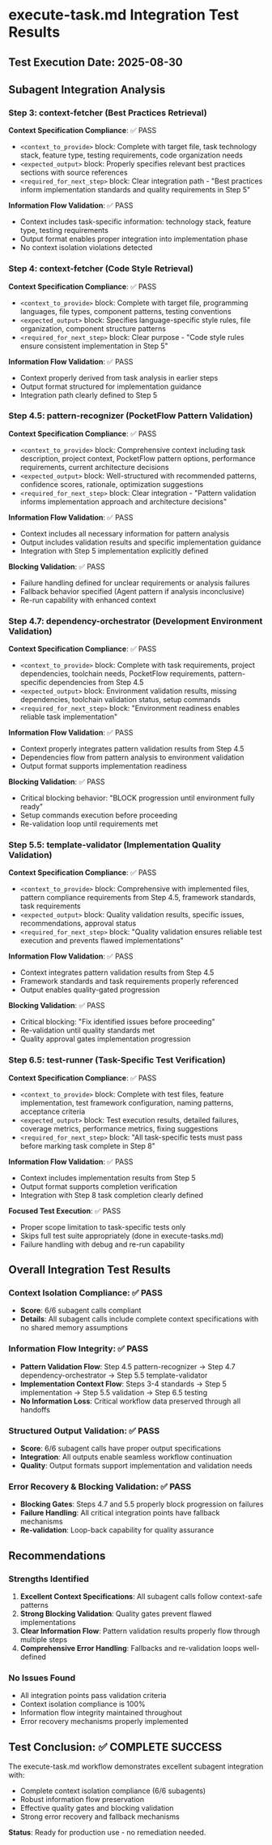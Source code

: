 # execute-task.md Integration Test Results

## Test Execution Date: 2025-08-30

## Subagent Integration Analysis

### Step 3: context-fetcher (Best Practices Retrieval)

**Context Specification Compliance**: ✅ PASS
- `<context_to_provide>` block: Complete with target file, task technology stack, feature type, testing requirements, code organization needs
- `<expected_output>` block: Properly specifies relevant best practices sections with source references
- `<required_for_next_step>` block: Clear integration path - "Best practices inform implementation standards and quality requirements in Step 5"

**Information Flow Validation**: ✅ PASS
- Context includes task-specific information: technology stack, feature type, testing requirements
- Output format enables proper integration into implementation phase
- No context isolation violations detected

### Step 4: context-fetcher (Code Style Retrieval)  

**Context Specification Compliance**: ✅ PASS
- `<context_to_provide>` block: Complete with target file, programming languages, file types, component patterns, testing conventions
- `<expected_output>` block: Specifies language-specific style rules, file organization, component structure patterns
- `<required_for_next_step>` block: Clear purpose - "Code style rules ensure consistent implementation in Step 5"

**Information Flow Validation**: ✅ PASS
- Context properly derived from task analysis in earlier steps
- Output format structured for implementation guidance
- Integration path clearly defined to Step 5

### Step 4.5: pattern-recognizer (PocketFlow Pattern Validation)

**Context Specification Compliance**: ✅ PASS  
- `<context_to_provide>` block: Comprehensive context including task description, project context, PocketFlow pattern options, performance requirements, current architecture decisions
- `<expected_output>` block: Well-structured with recommended patterns, confidence scores, rationale, optimization suggestions
- `<required_for_next_step>` block: Clear integration - "Pattern validation informs implementation approach and architecture decisions"

**Information Flow Validation**: ✅ PASS
- Context includes all necessary information for pattern analysis
- Output includes validation results and specific implementation guidance
- Integration with Step 5 implementation explicitly defined

**Blocking Validation**: ✅ PASS
- Failure handling defined for unclear requirements or analysis failures
- Fallback behavior specified (Agent pattern if analysis inconclusive)
- Re-run capability with enhanced context

### Step 4.7: dependency-orchestrator (Development Environment Validation)

**Context Specification Compliance**: ✅ PASS
- `<context_to_provide>` block: Complete with task requirements, project dependencies, toolchain needs, PocketFlow requirements, pattern-specific dependencies from Step 4.5
- `<expected_output>` block: Environment validation results, missing dependencies, toolchain validation status, setup commands
- `<required_for_next_step>` block: "Environment readiness enables reliable task implementation"

**Information Flow Validation**: ✅ PASS
- Context properly integrates pattern validation results from Step 4.5
- Dependencies flow from pattern analysis to environment validation
- Output format supports implementation readiness

**Blocking Validation**: ✅ PASS  
- Critical blocking behavior: "BLOCK progression until environment fully ready"
- Setup commands execution before proceeding
- Re-validation loop until requirements met

### Step 5.5: template-validator (Implementation Quality Validation)

**Context Specification Compliance**: ✅ PASS
- `<context_to_provide>` block: Comprehensive with implemented files, pattern compliance requirements from Step 4.5, framework standards, task requirements
- `<expected_output>` block: Quality validation results, specific issues, recommendations, approval status
- `<required_for_next_step>` block: "Quality validation ensures reliable test execution and prevents flawed implementations"

**Information Flow Validation**: ✅ PASS  
- Context integrates pattern validation results from Step 4.5
- Framework standards and task requirements properly referenced
- Output enables quality-gated progression

**Blocking Validation**: ✅ PASS
- Critical blocking: "Fix identified issues before proceeding" 
- Re-validation until quality standards met
- Quality approval gates implementation progression

### Step 6.5: test-runner (Task-Specific Test Verification)

**Context Specification Compliance**: ✅ PASS
- `<context_to_provide>` block: Complete with test files, feature implementation, test framework configuration, naming patterns, acceptance criteria
- `<expected_output>` block: Test execution results, detailed failures, coverage metrics, performance metrics, fixing suggestions
- `<required_for_next_step>` block: "All task-specific tests must pass before marking task complete in Step 8"

**Information Flow Validation**: ✅ PASS
- Context includes implementation results from Step 5
- Output format supports completion verification
- Integration with Step 8 task completion clearly defined

**Focused Test Execution**: ✅ PASS
- Proper scope limitation to task-specific tests only  
- Skips full test suite appropriately (done in execute-tasks.md)
- Failure handling with debug and re-run capability

## Overall Integration Test Results

### Context Isolation Compliance: ✅ PASS
- **Score**: 6/6 subagent calls compliant
- **Details**: All subagent calls include complete context specifications with no shared memory assumptions

### Information Flow Integrity: ✅ PASS  
- **Pattern Validation Flow**: Step 4.5 pattern-recognizer → Step 4.7 dependency-orchestrator → Step 5.5 template-validator
- **Implementation Context Flow**: Steps 3-4 standards → Step 5 implementation → Step 5.5 validation → Step 6.5 testing
- **No Information Loss**: Critical workflow data preserved through all handoffs

### Structured Output Validation: ✅ PASS
- **Score**: 6/6 subagent calls have proper output specifications  
- **Integration**: All outputs enable seamless workflow continuation
- **Quality**: Output formats support implementation and validation needs

### Error Recovery & Blocking Validation: ✅ PASS
- **Blocking Gates**: Steps 4.7 and 5.5 properly block progression on failures
- **Failure Handling**: All critical integration points have fallback mechanisms
- **Re-validation**: Loop-back capability for quality assurance

## Recommendations

### Strengths Identified
1. **Excellent Context Specifications**: All subagent calls follow context-safe patterns
2. **Strong Blocking Validation**: Quality gates prevent flawed implementations  
3. **Clear Information Flow**: Pattern validation results properly flow through multiple steps
4. **Comprehensive Error Handling**: Fallbacks and re-validation loops well-defined

### No Issues Found
- All integration points pass validation criteria
- Context isolation compliance is 100%
- Information flow integrity maintained throughout
- Error recovery mechanisms properly implemented

## Test Conclusion: ✅ COMPLETE SUCCESS

The execute-task.md workflow demonstrates excellent subagent integration with:
- Complete context isolation compliance (6/6 subagents)
- Robust information flow preservation 
- Effective quality gates and blocking validation
- Strong error recovery and fallback mechanisms

**Status**: Ready for production use - no remediation needed.